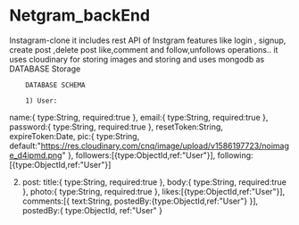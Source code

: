 # Netgram_backEnd


Instagram-clone it includes rest API of Instgram features like login , signup, create post ,delete post like,comment and follow,unfollows operations..
it uses cloudinary for storing images and storing and uses mongodb as DATABASE Storage

        DATABASE SCHEMA
        
        1) User:
  name:{
type:String,
required:true
},
email:{
type:String,
required:true
},
password:{
type:String,
required:true
},
resetToken:String,
expireToken:Date,
pic:{
type:String,
default:"https://res.cloudinary.com/cnq/image/upload/v1586197723/noimage_d4ipmd.png"
},
followers:[{type:ObjectId,ref:"User"}],
following:[{type:ObjectId,ref:"User"}]

2) post:
  title:{
type:String,
required:true
},
body:{
type:String,
required:true
},
photo:{
type:String,
required:true
},
likes:[{type:ObjectId,ref:"User"}],
comments:[{
text:String,
postedBy:{type:ObjectId,ref:"User"}
}],
postedBy:{
type:ObjectId,
ref:"User"
}
	
